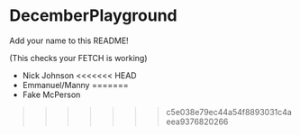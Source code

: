 # DecemberPlayground

Add your name to this README!

(This checks your FETCH is working)

- Nick Johnson
<<<<<<< HEAD
- Emmanuel/Manny
=======
- Fake McPerson
>>>>>>> c5e038e79ec44a54f8893031c4aeea9376820266
